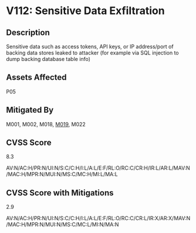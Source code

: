 # V112: Sensitive Data Exfiltration

## Description

Sensitive data such as access tokens, API keys, or IP address/port of backing data stores leaked to attacker (for example via SQL injection to dump backing database table info)

## Assets Affected

P05

## Mitigated By

M001, M002, M018, [M019](../mitigations/M019.md), M022


## CVSS Score

8.3

AV:N/AC:H/PR:N/UI:N/S:C/C:H/I:L/A:L/E:F/RL:O/RC:C/CR:H/IR:L/AR:L/MAV:N/MAC:H/MPR:N/MUI:N/MS:C/MC:H/MI:L/MA:L

## CVSS Score with Mitigations

2.9

AV:N/AC:H/PR:N/UI:N/S:C/C:H/I:L/A:L/E:F/RL:O/RC:C/CR:L/IR:X/AR:X/MAV:N/MAC:H/MPR:N/MUI:N/MS:C/MC:L/MI:N/MA:N

